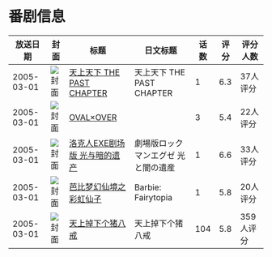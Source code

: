 # 番剧信息

|放送日期|封面|标题|日文标题|话数|评分|评分人数|
|---|---|---|---|---|---|---|
|2005-03-01|![封面](https://lain.bgm.tv/pic/cover/c/69/32/109408_c5CY2.jpg)|[天上天下 THE PAST CHAPTER](https://bangumi.tv/subject/109408)|天上天下 THE PAST CHAPTER|1|6.3|37人评分|
|2005-03-01|![封面](https://lain.bgm.tv/pic/cover/c/5c/66/107938_CcPmC.jpg)|[OVAL×OVER](https://bangumi.tv/subject/107938)||3|5.4|22人评分|
|2005-03-01|![封面](https://lain.bgm.tv/pic/cover/c/08/0a/5229_YfvuJ.jpg)|[洛克人EXE剧场版 光与暗的遗产](https://bangumi.tv/subject/5229)|劇場版ロックマンエグゼ 光と闇の遺産|1|6.6|33人评分|
|2005-03-01|![封面](https://lain.bgm.tv/pic/cover/c/15/8b/116166_WF3W3.jpg)|[芭比梦幻仙境之彩虹仙子](https://bangumi.tv/subject/116166)|Barbie: Fairytopia|1|5.8|20人评分|
|2005-03-01|![封面](https://lain.bgm.tv/pic/cover/c/77/ce/78494_S644e.jpg)|[天上掉下个猪八戒](https://bangumi.tv/subject/78494)|天上掉下个猪八戒|104|5.8|359人评分|
